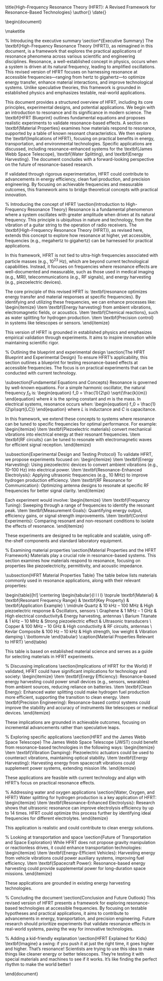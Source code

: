 
\title{High-Frequency Resonance Theory (HFRT): A Revised Framework for Resonance-Based Technologies}
\author{}
\date{}

\begin{document}

\maketitle

% Introducing the executive summary
\section*{Executive Summary}
The \textbf{High-Frequency Resonance Theory (HFRT)}, as reimagined in this document, is a framework that explores the practical applications of resonance phenomena across various scientific and engineering disciplines. Resonance, a well-established concept in physics, occurs when a system is driven at its natural frequency, leading to amplified oscillations. This revised version of HFRT focuses on harnessing resonance at accessible frequencies—ranging from hertz to gigahertz—to optimize energy transfer, enhance material interactions, and improve technological systems. Unlike speculative theories, this framework is grounded in established physics and emphasizes testable, real-world applications.

This document provides a structured overview of HFRT, including its core principles, experimental designs, and potential applications. We begin with an introduction to resonance and its significance in modern science. The \textbf{HFRT Blueprint} outlines fundamental equations and proposes realistic experiments to validate resonance-based effects. A section on \textbf{Material Properties} examines how materials respond to resonance, supported by a table of known resonant characteristics. We then explore the \textbf{Implications of HFRT}, focusing on practical benefits in energy, transportation, and environmental technologies. Specific applications are discussed, including resonance-enhanced systems for the \textbf{James Webb Space Telescope}, \textbf{Water Splitting}, and \textbf{Energy Harvesting}. The document concludes with a forward-looking perspective on the future of resonance-based research.

If validated through rigorous experimentation, HFRT could contribute to advancements in energy efficiency, clean fuel production, and precision engineering. By focusing on achievable frequencies and measurable outcomes, this framework aims to bridge theoretical concepts with practical innovation.

% Introducing the concept of HFRT
\section{Introduction to High-Frequency Resonance Theory}
Resonance is a fundamental phenomenon where a system oscillates with greater amplitude when driven at its natural frequency. This principle is ubiquitous in nature and technology, from the vibration of a guitar string to the operation of radio receivers. The \textbf{High-Frequency Resonance Theory (HFRT)}, as revised here, extends this concept to explore how resonance at higher, yet accessible, frequencies (e.g., megahertz to gigahertz) can be harnessed for practical applications.

In this framework, HFRT is not tied to ultra-high frequencies associated with particle masses (e.g., $10^{23}$ Hz), which are beyond current technological capabilities. Instead, it focuses on frequencies where resonance effects are well-documented and measurable, such as those used in medical imaging (e.g., MRI), telecommunications (e.g., RF signals), and energy harvesting (e.g., piezoelectric devices).

The core principle of this revised HFRT is: \textbf{resonance optimizes energy transfer and material responses at specific frequencies}. By identifying and utilizing these frequencies, we can enhance processes like:
\begin{itemize}
    \item \textbf{Energy harvesting} from ambient vibrations, electromagnetic fields, or acoustics.
    \item \textbf{Chemical reactions}, such as water splitting for hydrogen production.
    \item \textbf{Precision control} in systems like telescopes or sensors.
\end{itemize}

This version of HFRT is grounded in established physics and emphasizes empirical validation through experiments. It aims to inspire innovation while maintaining scientific rigor.

% Outlining the blueprint and experimental design
\section{The HFRT Blueprint and Experimental Design}
To ensure HFRT’s applicability, this section outlines a blueprint for testing resonance-based effects at accessible frequencies. The focus is on practical experiments that can be conducted with current technology.

\subsection{Fundamental Equations and Concepts}
Resonance is governed by well-known equations. For a simple harmonic oscillator, the natural frequency $f_0$ is:
\begin{equation}
f_0 = \frac{1}{2\pi} \sqrt{\frac{k}{m}}
\end{equation}
where $k$ is the spring constant and $m$ is the mass. In electrical systems, resonance occurs when:
\begin{equation}
f_0 = \frac{1}{2\pi\sqrt{LC}}
\end{equation}
where $L$ is inductance and $C$ is capacitance.

In this framework, we extend these concepts to systems where resonance can be tuned to specific frequencies for optimal performance. For example:
\begin{itemize}
    \item \textbf{Piezoelectric materials} convert mechanical vibrations into electrical energy at their resonant frequencies.
    \item \textbf{RF circuits} can be tuned to resonate with electromagnetic waves for efficient signal reception.
\end{itemize}

\subsection{Experimental Design and Testing Protocol}
To validate HFRT, we propose experiments focused on:
\begin{itemize}
    \item \textbf{Energy Harvesting}: Using piezoelectric devices to convert ambient vibrations (e.g., 10–100 Hz) into electrical power.
    \item \textbf{Resonance-Enhanced Electrolysis}: Applying ultrasonic frequencies (e.g., 10 MHz) to improve hydrogen production efficiency.
    \item \textbf{RF Resonance for Communication}: Optimizing antenna designs to resonate at specific RF frequencies for better signal clarity.
\end{itemize}

Each experiment would involve:
\begin{itemize}
    \item \textbf{Frequency Tuning}: Sweeping through a range of frequencies to identify the resonant peak.
    \item \textbf{Measurement Goals}: Quantifying energy output, efficiency gains, or signal strength improvements.
    \item \textbf{Control Experiments}: Comparing resonant and non-resonant conditions to isolate the effects of resonance.
\end{itemize}

These experiments are designed to be replicable and scalable, using off-the-shelf components and standard laboratory equipment.

% Examining material properties
\section{Material Properties and the HFRT Framework}
Materials play a crucial role in resonance-based systems. This section examines how materials respond to resonance, focusing on properties like piezoelectricity, permittivity, and acoustic impedance.

\subsection{HFRT Material Properties Table}
The table below lists materials commonly used in resonance applications, along with their relevant properties:

\begin{table}[h!]
\centering
\begin{tabular}{l l l l}
\toprule
\textbf{Material} & \textbf{Resonant Frequency Range} & \textbf{Key Property} & \textbf{Application Example} \\
\midrule
Quartz            & 10 kHz – 100 MHz         & High piezoelectric response & Oscillators, sensors         \\
Graphene          & 1 MHz – 1 GHz            & High electrical conductivity& Energy harvesting, antennas  \\
Barium Titanate   & 1 kHz – 10 MHz           & Strong piezoelectric effect & Ultrasonic transducers       \\
Copper            & 100 MHz – 10 GHz         & High conductivity           & RF circuits, antennas        \\
Kevlar Composite  & 100 Hz – 10 kHz          & High strength, low weight   & Vibration damping            \\
\bottomrule
\end{tabular}
\caption{Material Properties Relevant to HFRT}
\end{table}

This table is based on established material science and serves as a guide for selecting materials in HFRT experiments.

% Discussing implications
\section{Implications of HFRT for the World}
If validated, HFRT could have significant implications for technology and society:
\begin{itemize}
    \item \textbf{Energy Efficiency}: Resonance-based energy harvesting could power small devices (e.g., sensors, wearables) from ambient sources, reducing reliance on batteries.
    \item \textbf{Clean Energy}: Enhanced water splitting could make hydrogen fuel production more efficient, supporting the transition to clean energy.
    \item \textbf{Precision Engineering}: Resonance-based control systems could improve the stability and accuracy of instruments like telescopes or medical devices.
\end{itemize}

These implications are grounded in achievable outcomes, focusing on incremental advancements rather than speculative leaps.

% Exploring specific applications
\section{HFRT and the James Webb Space Telescope}
The James Webb Space Telescope (JWST) could benefit from resonance-based technologies in the following ways:
\begin{itemize}
    \item \textbf{Vibration Damping}: Piezoelectric actuators could be used to counteract vibrations, maintaining optical stability.
    \item \textbf{Energy Harvesting}: Harvesting energy from spacecraft vibrations could supplement power systems, extending mission life.
\end{itemize}

These applications are feasible with current technology and align with HFRT’s focus on practical resonance effects.

% Addressing water and oxygen applications
\section{Water, Oxygen, and HFRT}
Water splitting for hydrogen production is a key application of HFRT:
\begin{itemize}
    \item \textbf{Resonance-Enhanced Electrolysis}: Research shows that ultrasonic resonance can improve electrolysis efficiency by up to 14 times. HFRT could optimize this process further by identifying ideal frequencies for different electrolytes.
\end{itemize}

This application is realistic and could contribute to clean energy solutions.

% Looking at transportation and space
\section{Future of Transportation and Space Exploration}
While HFRT does not propose gravity manipulation or reactionless drives, it could enhance transportation technologies:
\begin{itemize}
    \item \textbf{Energy-Efficient Vehicles}: Harvesting energy from vehicle vibrations could power auxiliary systems, improving fuel efficiency.
    \item \textbf{Spacecraft Power}: Resonance-based energy harvesting could provide supplemental power for long-duration space missions.
\end{itemize}

These applications are grounded in existing energy harvesting technologies.

% Concluding the document
\section{Conclusion and Future Outlook}
This revised version of HFRT presents a framework for exploring resonance-based technologies at accessible frequencies. By focusing on testable hypotheses and practical applications, it aims to contribute to advancements in energy, transportation, and precision engineering. Future research should prioritize experiments that validate resonance effects in real-world systems, paving the way for innovative technologies.

% Adding a kid-friendly explanation
\section{HFRT Explained for Kids}
\textbf{Imagine} a swing: if you push it at just the right time, it goes higher and higher. That’s resonance! Scientists are trying to use this idea to make things like cleaner energy or better telescopes. They’re testing it with special materials and machines to see if it works. It’s like finding the perfect rhythm to make the world better!

\end{document}
